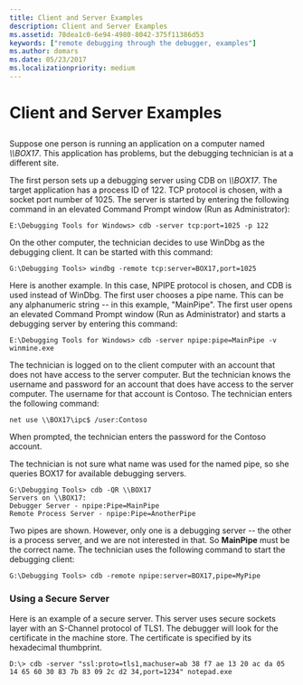 ```yaml
---
title: Client and Server Examples
description: Client and Server Examples
ms.assetid: 78dea1c0-6e94-4980-8042-375f11386d53
keywords: ["remote debugging through the debugger, examples"]
ms.author: domars
ms.date: 05/23/2017
ms.localizationpriority: medium
---
```


# Client and Server Examples


## <span id="ddk_client_and_server_examples_dbg"></span><span id="DDK_CLIENT_AND_SERVER_EXAMPLES_DBG"></span>


Suppose one person is running an application on a computer named *\\\\BOX17*. This application has problems, but the debugging technician is at a different site.

The first person sets up a debugging server using CDB on *\\\\BOX17*. The target application has a process ID of 122. TCP protocol is chosen, with a socket port number of 1025. The server is started by entering the following command in an elevated Command Prompt window (Run as Administrator):

```
E:\Debugging Tools for Windows> cdb -server tcp:port=1025 -p 122
```

On the other computer, the technician decides to use WinDbg as the debugging client. It can be started with this command:

```
G:\Debugging Tools> windbg -remote tcp:server=BOX17,port=1025
```

Here is another example. In this case, NPIPE protocol is chosen, and CDB is used instead of WinDbg. The first user chooses a pipe name. This can be any alphanumeric string -- in this example, "MainPipe". The first user opens an elevated Command Prompt window (Run as Administrator) and starts a debugging server by entering this command:

```
E:\Debugging Tools for Windows> cdb -server npipe:pipe=MainPipe -v winmine.exe 
```

The technician is logged on to the client computer with an account that does not have access to the server computer. But the technician knows the username and password for an account that does have access to the server computer. The username for that account is Contoso. The technician enters the following command:

```
net use \\BOX17\ipc$ /user:Contoso
```

When prompted, the technician enters the password for the Contoso account.

The technician is not sure what name was used for the named pipe, so she queries BOX17 for available debugging servers.

```
G:\Debugging Tools> cdb -QR \\BOX17 
Servers on \\BOX17:
Debugger Server - npipe:Pipe=MainPipe
Remote Process Server - npipe:Pipe=AnotherPipe
```

Two pipes are shown. However, only one is a debugging server -- the other is a process server, and we are not interested in that. So **MainPipe** must be the correct name. The technician uses the following command to start the debugging client:

```
G:\Debugging Tools> cdb -remote npipe:server=BOX17,pipe=MyPipe 
```

### <span id="using_a_secure_server"></span><span id="USING_A_SECURE_SERVER"></span>Using a Secure Server

Here is an example of a secure server. This server uses secure sockets layer with an S-Channel protocol of TLS1. The debugger will look for the certificate in the machine store. The certificate is specified by its hexadecimal thumbprint.

```
D:\> cdb -server "ssl:proto=tls1,machuser=ab 38 f7 ae 13 20 ac da 05 14 65 60 30 83 7b 83 09 2c d2 34,port=1234" notepad.exe
```

 

 





